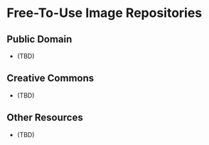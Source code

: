 # Free-To-Use Image Repositories

## Public Domain
- (TBD)

## Creative Commons
- (TBD)

## Other Resources
- (TBD)
